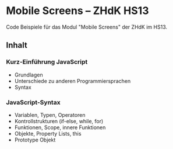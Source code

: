 # Mobile Screens – ZHdK HS13

Code Beispiele für das Modul "Mobile Screens" der ZHdK im HS13.

## Inhalt

### Kurz-Einführung JavaScript

* Grundlagen
* Unterschiede zu anderen Programmiersprachen
* Syntax

### JavaScript-Syntax

* Variablen, Typen, Operatoren
* Kontrollstrukturen (if-else, while, for)
* Funktionen, Scope, innere Funktionen
* Objekte, Property Lists, this
* Prototype Objekt
